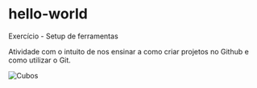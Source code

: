 # hello-world
Exercício - Setup de ferramentas

Atividade com o intuito de nos ensinar a como criar projetos no Github e como utilizar o Git.

![Cubos](https://user-images.githubusercontent.com/95707984/151283054-bd1bd1e5-cc48-4bd1-9ad7-7b2a19e3ab40.png)
